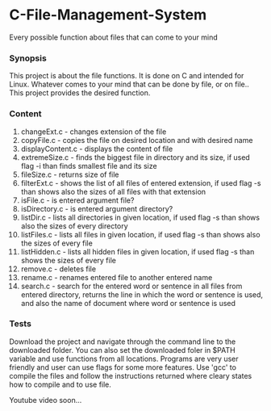 # C-File-Management-System
Every possible function about files that can come to your mind

<h3>Synopsis </h3>
<p>This project is about the file functions. It is done on C and intended for Linux. Whatever comes to your mind that can be done by file, or on file.. This project provides the desired function.</p>

<h3>Content </h3>
<p>
  <ol>
    <li>changeExt.c - changes extension of the file</li>
    <li>copyFile.c - copies the file on desired location and with desired name</li>
    <li>displayContent.c - displays the content of file</li>
    <li>extremeSize.c - finds the biggest file in directory and its size, if used flag -i than finds smallest file and its size</li>
    <li>fileSize.c - returns size of file</li>
    <li>filterExt.c - shows the list of all files of entered extension, if used flag -s than shows also the sizes of all files with that extension</li>
    <li>isFile.c - is entered argument file? </li>
    <li>isDirectory.c - is entered argument directory? </li>
    <li>listDir.c - lists all directories in given location, if used flag -s than shows also the sizes of every directory</li>
    <li>listFiles.c - lists all files in given location, if used flag -s than shows also the sizes of every file</li>
    <li>listHidden.c - lists all hidden files in given location, if used flag -s than shows the sizes of every file</li>
    <li>remove.c - deletes file</li>
    <li>rename.c - renames entered file to another entered name</li>
    <li>search.c - search for the entered word or sentence in all files from entered directory, returns the line in which the word or sentence is used, and also the name of document where word or sentence is used</li>
   </ol>
</p>

<h3>Tests </h3>
<p>Download the project and navigate through the command line to the downloaded folder. You can also set the downloaded foler in $PATH variable and use functions from all locations. Programs are very user friendly and user can use flags for some more features. Use 'gcc' to compile the files and follow the instructions returned where cleary states how to compile and to use file.</p>
<p>Youtube video soon...</p>
